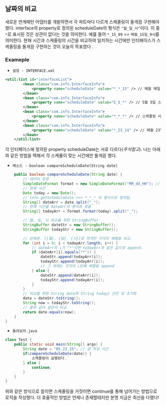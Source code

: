 ## 날짜의 비교

새로운 연계패턴 어댑터를 개발하면서 각 파트마다 다르게 스케줄링이 돌게끔 구현해야 했다. interface의 property로 정의된 scheduleDate의 형식은 `"월_일_시"`이다. 이 중 `*`로 표시된 것은 상관이 없다는 것을 의미한다. 예를 들어 `*_15_09` == `매월_15일_9시`를 의미한다. 현재 시간과 스케줄링의 시간을 비교하여 일치하는 시간에만 인터페이스가 스케줄링을 돌게끔 구현하는 것이 오늘의 목표였다 .

### Exameple

* `설정 - INTERFACE.xml`

```xml
<util:list id="interfaceList">
		<bean class="com.info.InterfaceInfo">
			<property name="scheduleDate" value="*_*_15" /> // 매월 매일 15시에 스케줄링
		</bean>
		<bean class="com.info.InterfaceInfo">
			<property name="scheduleDate" value="5_5_*" /> // 5월 5일 스케줄 매 시간마다 스케줄링
		</bean>
		<bean class="com.info.InterfaceInfo">
			<property name="scheduleDate" value="*_*_*" /> // 스케줄링 시간마다 스케줄링
		</bean>
		<bean class="com.info.InterfaceInfo">
			<property name="scheduleDate" value="*_23_14" /> // 매월 23일 14시에 스케줄링
		</bean>    
	</util:list>
```

각 인터페이스에 정의된 property scheduleDate는 서로 다르다(*주석참고*).  나는 아래와 같은 방법을 택해서 각 스케쥴이 맞는 시간에만 돌게끔 했다.

* `메소드 - boolean compareScheduleDate(String date)`

```java
	public boolean compareScheduleDate(String date) {
		// 데이터 포맷
		SimpleDateFormat format = new SimpleDateFormat("MM_dd_HH"); // 월, 일, 시
		// 현재 시간
		Date today = new Date();
		// info.getScheduleDate >>> *_*_* 의 형식으로 정의됨.
		String[] dateArr = date.split("_");
		// 현재 시간을 dateArr의 형식과 맞춤
		String[] todayArr = format.format(today).split("_");

		// 월, 일, 시 비교를 위한 StringBuffer
		StringBuffer dateStr = new StringBuffer();
		StringBuffer todayStr = new StringBuffer();

		// 반복문. [{월}, {일}, {시}]로 쪼개진 각각의 배열을 비교.
		for (int i = 0; i < todayArr.length; i++) {
			// dateArr의 i가 "*"이면 todayArr과 같은 값으로 append.
			if (dateArr[i].equals("*")) {
				dateStr.append(todayArr[i]);
				todayStr.append(todayArr[i]);
				// 그 외에는 각각의 i번째 배열을 append
			} else {
				dateStr.append(dateArr[i]);
				todayStr.append(todayArr[i]);
			}
		}
		// 비교를 위한 String date와 String today2 선언 및 초기화
		date = dateStr.toString();
		String now = todayStr.toString();
		// 둘의 값이 같은지 비교 
        return date.equals(now);
	}
}
```

* `돌려보자.java`

```java
class Test {
    public static void main(String[] args) {
        String date = "05_23_15"; // 글 작성 시간
        if(compareScheduleDate(date)) {
         	스케줄링이 실행된다.   
        } else {
            continue;
        }
    }
}
```

위와 같은 방식으로 참이면 스케줄링을 거짓이면 continue를 통해 넘어가는 방법으로 로직을 작성했다. 더 효율적인 방법은 언제나 존재할테지만 분명 지금은 최선을 다했다!
